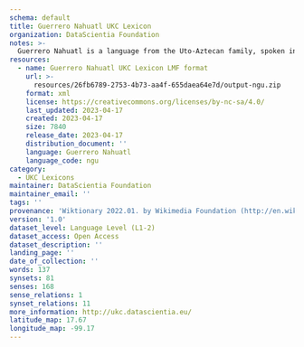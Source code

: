 ```yaml
---
schema: default
title: Guerrero Nahuatl UKC Lexicon
organization: DataScientia Foundation
notes: >-
  Guerrero Nahuatl is a language from the Uto-Aztecan family, spoken in North America. The UKC Lexicon of Guerrero Nahuatl is represented as a lexico-semantic network. It consists of words, word senses, synsets, as well as sense-level and synset-level relationships.
resources:
  - name: Guerrero Nahuatl UKC Lexicon LMF format
    url: >-
      resources/26fb6789-2753-4b73-aa4f-655daea64e7d/output-ngu.zip
    format: xml
    license: https://creativecommons.org/licenses/by-nc-sa/4.0/
    last_updated: 2023-04-17
    created: 2023-04-17
    size: 7840
    release_date: 2023-04-17
    distribution_document: ''
    language: Guerrero Nahuatl
    language_code: ngu
category:
  - UKC Lexicons
maintainer: DataScientia Foundation
maintainer_email: ''
tags: ''
provenance: 'Wiktionary 2022.01. by Wikimedia Foundation (http://en.wiktionary.org); CogNet 2.1 by Khuyagbaatar Batsuren, National University of Mongolia (http://cognet.ukc.disi.unitn.it); UniMet: Universal Metonymy 1.0 by Temuulen Khishigsuren and Gábor Bella (http://ukc.disi.unitn.it/index.php/metonymy/); Native Languages of the Americas 2021.11. by Laura Redish and Orrin Lewis (http://www.native-languages.org); Princeton WordNet 2.1 by Princeton University (https://wordnet.princeton.edu)'
version: '1.0'
dataset_level: Language Level (L1-2)
dataset_access: Open Access
dataset_description: ''
landing_page: ''
date_of_collection: ''
words: 137
synsets: 81
senses: 168
sense_relations: 1
synset_relations: 11
more_information: http://ukc.datascientia.eu/
latitude_map: 17.67
longitude_map: -99.17
---
```

